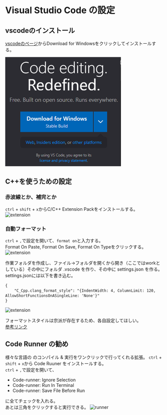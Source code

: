 # Visual Studio Code の設定

## vscodeのインストール
[vscodeのページ](https://code.visualstudio.com/)からDownload for Windowsをクリックしてインストールする。

![vscode](fig/1.png)

## C++を使うための設定
### 赤波線とか、補完とか
```ctrl``` + ```shift``` + ```x```からC/C++ Extension Packをインストールする。
![extension](fig/2.png)

### 自動フォーマット
```ctrl``` + ```,```で設定を開いて、```format on```と入力する。  
Format On Paste, Format On Save, Format On Typeをクリックする。
![extension](fig/3.png)

作業フォルダを作成し、ファイル→フォルダを開くから開き（ここではworkとしている）その中にフォルダ .vscode を作り、その中に settings.json を作る。settings.jsonには以下を書き込む。

```
{
    "C_Cpp.clang_format_style": "{IndentWidth: 4, ColumnLimit: 120, AllowShortFunctionsOnASingleLine: 'None'}"
}
```
![extension](fig/4.png)

フォーマットスタイルは宗派が存在するため、各自設定してほしい。   
[参考リンク](https://yasuharu519.hatenablog.com/entry/2015/12/13/210825)


## Code Runner の勧め

様々な言語の のコンパイル & 実行をワンクリックで行ってくれる拡張。
```ctrl``` + ```shift``` + ```x```から Code Ruuner をインストールする。  
```ctrl``` + ```,```で設定を開いて、
* Code-runner: Ignore Selection
* Code-runner: Run In Terminal
* Code-runner: Save File Before Run
 
に全てチェックを入れる。  
あとは三角をクリックすると実行できる。
![runner](fig/5.png)